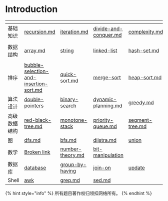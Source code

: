 # Introduction

<table data-view="cards"><thead><tr><th></th><th data-type="content-ref"></th><th data-type="content-ref"></th><th data-type="content-ref"></th><th data-type="content-ref"></th><th data-type="content-ref"></th><th data-type="content-ref"></th></tr></thead><tbody><tr><td>基础知识</td><td><a href="basic-knowledge/recursion.md">recursion.md</a></td><td><a href="basic-knowledge/iteration.md">iteration.md</a></td><td><a href="basic-knowledge/divide-and-conquer.md">divide-and-conquer.md</a></td><td><a href="basic-knowledge/complexity.md">complexity.md</a></td><td></td><td></td></tr><tr><td>数据结构</td><td><a href="data-structure/array.md">array.md</a></td><td><a href="data-structure/string/">string</a></td><td><a href="data-structure/linked-list/">linked-list</a></td><td><a href="data-structure/hash-set.md">hash-set.md</a></td><td><a href="data-structure/binary-tree/">binary-tree</a></td><td><a href="data-structure/stack-and-queue.md">stack-and-queue.md</a></td></tr><tr><td>排序</td><td><a href="sort/bubble-selection-and-insertion-sort.md">bubble-selection-and-insertion-sort.md</a></td><td><a href="sort/quick-sort.md">quick-sort.md</a></td><td><a href="sort/merge-sort/">merge-sort</a></td><td><a href="sort/heap-sort.md">heap-sort.md</a></td><td><a href="sort/linear-complexity-sort-algorithm.md">linear-complexity-sort-algorithm.md</a></td><td></td></tr><tr><td>算法设计</td><td><a href="algorithm-design/double-pointers/">double-pointers</a></td><td><a href="algorithm-design/binary-search/">binary-search</a></td><td><a href="algorithm-design/dynamic-planning.md">dynamic-planning.md</a></td><td><a href="algorithm-design/greedy.md">greedy.md</a></td><td><a href="algorithm-design/back-track/">back-track</a></td><td><a href="algorithm-design/sliding-window/">sliding-window</a></td></tr><tr><td>高级数据结构</td><td><a href="advanced-data-structure/red-black-tree.md">red-black-tree.md</a></td><td><a href="advanced-data-structure/monotone-stack/">monotone-stack</a></td><td><a href="advanced-data-structure/priority-queue.md">priority-queue.md</a></td><td><a href="advanced-data-structure/segment-tree.md">segment-tree.md</a></td><td><a href="advanced-data-structure/b-tree.md">b-tree.md</a></td><td></td></tr><tr><td>图</td><td><a href="graph/dfs.md">dfs.md</a></td><td><a href="graph/bfs.md">bfs.md</a></td><td><a href="graph/dijstra.md">dijstra.md</a></td><td><a href="database/union/">union</a></td><td></td><td></td></tr><tr><td>数学</td><td><a href="broken-reference">Broken link</a></td><td><a href="math/number-theory.md">number-theory.md</a></td><td><a href="math/bit-manipulation/">bit-manipulation</a></td><td></td><td></td><td></td></tr><tr><td>数据库</td><td><a href="database/database/">database</a></td><td><a href="database/group-by-having/">group-by-having</a></td><td><a href="database/join-on/">join-on</a></td><td><a href="database/update/">update</a></td><td><a href="database/union/">union</a></td><td><a href="database/order-by/">order-by</a></td></tr><tr><td>Shell</td><td><a href="shell/awk/">awk</a></td><td><a href="shell/grep.md">grep.md</a></td><td><a href="shell/sed.md">sed.md</a></td><td></td><td></td><td></td></tr></tbody></table>

{% hint style="info" %}
所有题目著作权归领扣网络所有。
{% endhint %}

